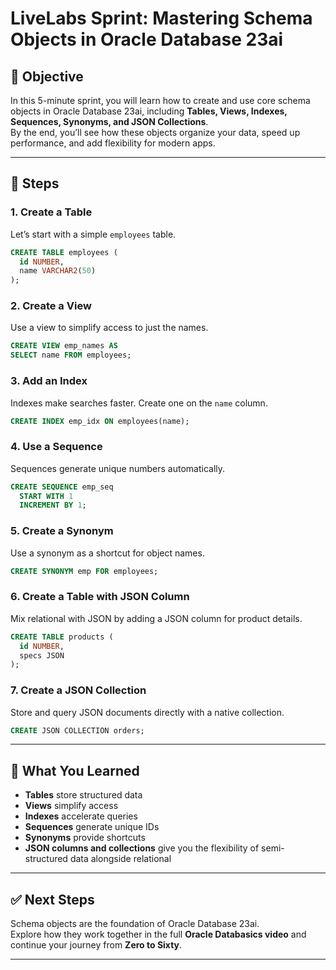 # LiveLabs Sprint: Mastering Schema Objects in Oracle Database 23ai

## 🏁 Objective
In this 5-minute sprint, you will learn how to create and use core schema objects in Oracle Database 23ai, including **Tables, Views, Indexes, Sequences, Synonyms, and JSON Collections**.  
By the end, you’ll see how these objects organize your data, speed up performance, and add flexibility for modern apps.

---

## 🚀 Steps

### 1. Create a Table
Let’s start with a simple `employees` table.

```sql
CREATE TABLE employees (
  id NUMBER,
  name VARCHAR2(50)
);
```

### 2. Create a View
Use a view to simplify access to just the names.

```sql
CREATE VIEW emp_names AS 
SELECT name FROM employees;
```

### 3. Add an Index
Indexes make searches faster. Create one on the `name` column.

```sql
CREATE INDEX emp_idx ON employees(name);
```

### 4. Use a Sequence
Sequences generate unique numbers automatically.

```sql
CREATE SEQUENCE emp_seq 
  START WITH 1 
  INCREMENT BY 1;
```

### 5. Create a Synonym
Use a synonym as a shortcut for object names.

```sql
CREATE SYNONYM emp FOR employees;
```

### 6. Create a Table with JSON Column
Mix relational with JSON by adding a JSON column for product details.

```sql
CREATE TABLE products (
  id NUMBER,
  specs JSON
);
```

### 7. Create a JSON Collection
Store and query JSON documents directly with a native collection.

```sql
CREATE JSON COLLECTION orders;
```

---

## 🎯 What You Learned
- **Tables** store structured data  
- **Views** simplify access  
- **Indexes** accelerate queries  
- **Sequences** generate unique IDs  
- **Synonyms** provide shortcuts  
- **JSON columns and collections** give you the flexibility of semi-structured data alongside relational  

---

## ✅ Next Steps
Schema objects are the foundation of Oracle Database 23ai.  
Explore how they work together in the full **Oracle Databasics video** and continue your journey from **Zero to Sixty**.

---
